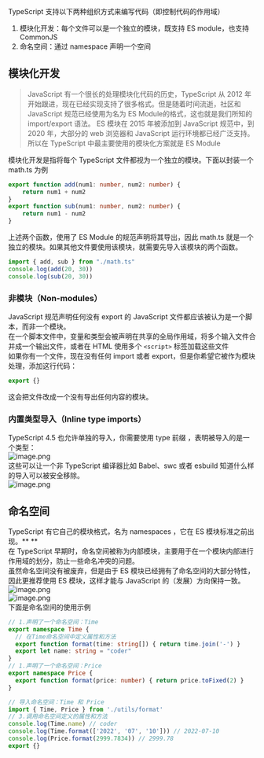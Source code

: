 TypeScript 支持以下两种组织方式来编写代码（即控制代码的作用域）

1. 模块化开发：每个文件可以是一个独立的模块，既支持 ES module，也支持 CommonJS
2. 命名空间：通过 namespace 声明一个空间
## 模块化开发
> JavaScript 有一个很长的处理模块化代码的历史，TypeScript 从 2012 年开始跟进，现在已经实现支持了很多格式。但是随着时间流逝，社区和 JavaScript 规范已经使用为名为 ES Module的格式，这也就是我们所知的 import/export 语法。 
> ES 模块在 2015 年被添加到 JavaScript 规范中，到 2020 年，大部分的 web 浏览器和 JavaScript 运行环境都已经广泛支持。 
> 所以在 TypeScript 中最主要使用的模块化方案就是 ES Module

模块化开发是指将每个 TypeScript 文件都视为一个独立的模块。下面以封装一个 math.ts 为例
```typescript
export function add(num1: number, num2: number) {
	return num1 + num2
}
export function sub(num1: number, num2: number) {
	return num1 - num2
}
```
上述两个函数，使用了 ES Module 的规范声明将其导出，因此 math.ts 就是一个独立的模块。如果其他文件要使用该模块，就需要先导入该模块的两个函数。
```typescript
import { add, sub } from "./math.ts"
console.log(add(20, 30))
console.log(sub(20, 30))
```
### 非模块（Non-modules）
JavaScript 规范声明任何没有 export 的 JavaScript 文件都应该被认为是一个脚本，而非一个模块。 <br />在一个脚本文件中，变量和类型会被声明在共享的全局作用域，将多个输入文件合并成一个输出文件，或者在 HTML 使用多个 `<script>` 标签加载这些文件 <br />如果你有一个文件，现在没有任何 import 或者 export，但是你希望它被作为模块处理，添加这行代码： 
```typescript
export {}
```
这会把文件改成一个没有导出任何内容的模块。
### 内置类型导入（Inline type imports）
TypeScript 4.5 也允许单独的导入，你需要使用 type 前缀 ，表明被导入的是一个类型： <br />![image.png](https://cdn.nlark.com/yuque/0/2023/png/2384107/1680599331748-66e07222-f20a-4847-81ff-c5d6d1deb6b4.png#averageHue=%23282c34&clientId=u07b2594b-de46-4&from=paste&height=250&id=WGIyd&originHeight=313&originWidth=797&originalType=binary&ratio=1.25&rotation=0&showTitle=false&size=47907&status=done&style=none&taskId=u61bf52a0-0e95-4d16-a213-5cf939055a2&title=&width=637.6)	<br />这些可以让一个非 TypeScript 编译器比如 Babel、swc 或者 esbuild 知道什么样的导入可以被安全移除。<br />![image.png](https://cdn.nlark.com/yuque/0/2023/png/2384107/1680599339250-b4fea61d-e5d6-46c3-bd7f-fb933c0920df.png#averageHue=%23ebebeb&clientId=u07b2594b-de46-4&from=paste&height=40&id=JWzGt&originHeight=50&originWidth=1210&originalType=binary&ratio=1.25&rotation=0&showTitle=false&size=32136&status=done&style=none&taskId=u40b39376-d232-43cd-824d-9915cf12477&title=&width=968)
## 命名空间
TypeScript 有它自己的模块格式，名为 namespaces ，它在 ES 模块标准之前出现。** **<br />在 TypeScript 早期时，命名空间被称为内部模块，主要用于在一个模块内部进行作用域的划分，防止一些命名冲突的问题。<br />虽然命名空间没有被废弃，但是由于 ES 模块已经拥有了命名空间的大部分特性，因此更推荐使用 ES 模块，这样才能与 JavaScript 的（发展）方向保持一致。<br />![image.png](https://cdn.nlark.com/yuque/0/2023/png/2384107/1680599361525-86b4de3e-9770-4095-ae00-eb71a961e2c1.png#averageHue=%23282d35&clientId=u07b2594b-de46-4&from=paste&height=168&id=ojIq7&originHeight=210&originWidth=1144&originalType=binary&ratio=1.25&rotation=0&showTitle=false&size=59105&status=done&style=none&taskId=u838a4da6-26e0-4d25-bd6b-2c1e16439d5&title=&width=915.2)<br />![image.png](https://cdn.nlark.com/yuque/0/2023/png/2384107/1680599367403-672ef9fa-7982-42a6-9994-52f487ac20a0.png#averageHue=%23e2e2e2&clientId=u07b2594b-de46-4&from=paste&height=49&id=B4NNT&originHeight=61&originWidth=1206&originalType=binary&ratio=1.25&rotation=0&showTitle=false&size=62697&status=done&style=none&taskId=uc9d00b83-9b73-425b-960f-f15f2e19aa0&title=&width=964.8)<br />下面是命名空间的使用示例
```typescript
// 1.声明了一个命名空间：Time
export namespace Time {
  // 在Time命名空间中定义属性和方法
  export function format(time: string[]) { return time.join('-') }
  export let name: string = "coder"
}
// 1.声明了一个命名空间：Price
export namespace Price {
  export function format(price: number) { return price.toFixed(2) }
}
```
```typescript
// 导入命名空间：Time 和 Price
import { Time, Price } from './utils/format'
// 3.调用命名空间定义的属性和方法
console.log(Time.name) // coder
console.log(Time.format(['2022', '07', '10'])) // 2022-07-10
console.log(Price.format(2999.7834)) // 2999.78
export {}
```
